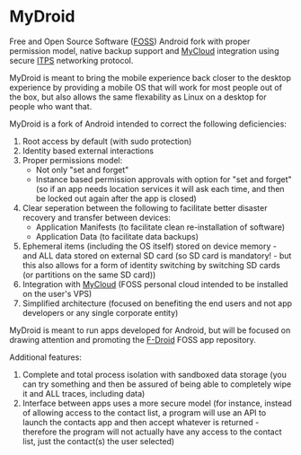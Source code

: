 # MyDroid
Free and Open Source Software ([FOSS](https://en.wikipedia.org/wiki/Free_and_open-source_software)) Android fork with proper permission model, native backup support and [MyCloud](https://github.com/varasys/MyCloud) integration using secure [ITPS](https://github.com/varasys/ITPS) networking protocol.

MyDroid is meant to bring the mobile experience back closer to the desktop experience by providing a mobile OS that will work for most people out of the box, but also allows the same flexability as Linux on a desktop for people who want that.

MyDroid is a fork of Android intended to correct the following deficiencies:
1. Root access by default (with sudo protection)
2. Identity based external interactions
3. Proper permissions model:
    * Not only "set and forget"
    * Instance based permission approvals with option for "set and forget" (so if an app needs location services it will ask each time, and then be locked out again after the app is closed)
4. Clear seperation between the following to facilitate better disaster recovery and transfer between devices:
    * Application Manifests (to facilitate clean re-installation of software)
    * Application Data (to facilitate data backups)
5. Ephemeral items (including the OS itself) stored on device memory - and ALL data stored on external SD card (so SD card is mandatory! - but this also allows for a form of identity switching by switching SD cards (or partitions on the same SD card))
6. Integration with [MyCloud](https://github.com/varasys/MyCloud) (FOSS personal cloud intended to be installed on the user's VPS)
7. Simplified architecture (focused on benefiting the end users and not app developers or any single corporate entity)

MyDroid is meant to run apps developed for Android, but will be focused on drawing attention and promoting the [F-Droid](https://f-droid.org/) FOSS app repository.

Additional features:
1. Complete and total process isolation with sandboxed data storage (you can try something and then be assured of being able to completely wipe it and ALL traces, including data)
2. Interface between apps uses a more secure model (for instance, instead of allowing access to the contact list, a program will use an API to launch the contacts app and then accept whatever is returned - therefore the program will not actually have any access to the contact list, just the contact(s) the user selected)

